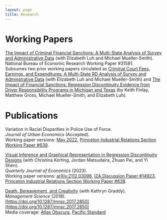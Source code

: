 ```yaml
---
layout: page
title: Research
---
```


# Working Papers
[The Impact of Criminal Financial Sanctions: A Multi-State Analysis of Survey and Administrative Data](https://www.nber.org/papers/w31581) (with Elizabeth Luh and Michael Mueller-Smith).  
National Bureau of Economic Research Working Paper #31581.  
Subsumes two prior working papers circulated as [Criminal Court Fees, Earnings, and Expenditures: A Multi-State RD Analysis of Survey and Adminstrative Data](https://www.census.gov/library/working-papers/2023/adrm/CES-WP-23-06.html) (with Elizabeth Luh and Michael Mueller-Smith) and [The Impact of Financial Sanctions: Regression Discontinuity Evidence from Driver Responsibility Programs in Michigan and Texas](http://sites.lsa.umich.edu/mgms/wp-content/uploads/sites/283/2023/01/CJARS_FinSanc_DRF_20230119.pdf) (by Keith Finlay, Matthew Gross, Michael Mueller-Smith, and Elizabeth Luh).  

# Publications
Variation in Racial Disparities in Police Use of Force.  
*Journal of Urban Economics* (Accepted).  
Working paper versions: [May 2022](research/lieberman_police_force.pdf), [Princeton Industrial Relations Section Working Paper #639](http://arks.princeton.edu/ark:/88435/dsp01h128nh61r).  

[Visual Inference and Graphical Representation in Regression Discontinuity Designs](https://academic.oup.com/qje/advance-article-abstract/doi/10.1093/qje/qjad011/7068116) (with Christina Korting, Jordan Matsudaira, Zhuan Pei, and Yi Shen).  
*Quarterly Journal of Economics* (2023).  
Working paper versions: [arXiv:2112.03096](https://arxiv.org/abs/2112.03096), [IZA Discussion Paper #14923](https://docs.iza.org/dp14923.pdf), [Princeton Industrial Relations Section Working Paper #638](http://arks.princeton.edu/ark:/88435/dsp013j3335157).  
  
[Death, Bereavement, and Creativity](research/graddy-lieberman-death-bereavement-creativity.pdf) (with Kathryn Graddy).  
*Management Science* (2018).  
[https://doi.org/10.1287/mnsc.2017.2850](https://doi.org/10.1287/mnsc.2017.2850)  
Media coverage: [Atlas Obscura](https://www.atlasobscura.com/articles/study-art-misery-grief-depression-goya-picasso), [Pacific Standard](https://psmag.com/news/misery-may-inhibit-creativity)


